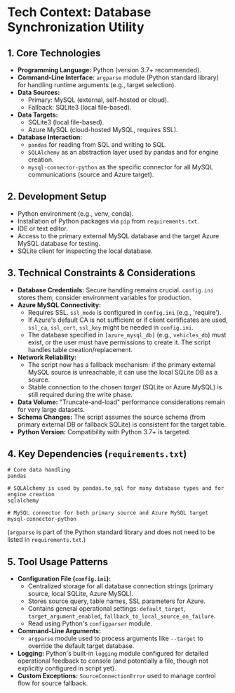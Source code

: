 # Tech Context: Database Synchronization Utility

## 1. Core Technologies

-   **Programming Language:** Python (version 3.7+ recommended).
-   **Command-Line Interface:** `argparse` module (Python standard library) for handling runtime arguments (e.g., target selection).
-   **Data Sources:**
    -   Primary: MySQL (external, self-hosted or cloud).
    -   Fallback: SQLite3 (local file-based).
-   **Data Targets:**
    -   SQLite3 (local file-based).
    -   Azure MySQL (cloud-hosted MySQL, requires SSL).
-   **Database Interaction:**
    -   `pandas` for reading from SQL and writing to SQL.
    -   `SQLAlchemy` as an abstraction layer used by pandas and for engine creation.
    -   `mysql-connector-python` as the specific connector for all MySQL communications (source and Azure target).

## 2. Development Setup

-   Python environment (e.g., venv, conda).
-   Installation of Python packages via `pip` from `requirements.txt`.
-   IDE or text editor.
-   Access to the primary external MySQL database and the target Azure MySQL database for testing.
-   SQLite client for inspecting the local database.

## 3. Technical Constraints & Considerations

-   **Database Credentials:** Secure handling remains crucial. `config.ini` stores them; consider environment variables for production.
-   **Azure MySQL Connectivity:**
    -   Requires SSL. `ssl_mode` is configured in `config.ini` (e.g., 'require').
    -   If Azure's default CA is not sufficient or if client certificates are used, `ssl_ca`, `ssl_cert`, `ssl_key` might be needed in `config.ini`.
    -   The database specified in `[azure_mysql_db]` (e.g., `vehicles_db`) must exist, or the user must have permissions to create it. The script handles table creation/replacement.
-   **Network Reliability:**
    -   The script now has a fallback mechanism: if the primary external MySQL source is unreachable, it can use the local SQLite DB as a source.
    -   Stable connection to the chosen *target* (SQLite or Azure MySQL) is still required during the write phase.
-   **Data Volume:** "Truncate-and-load" performance considerations remain for very large datasets.
-   **Schema Changes:** The script assumes the source schema (from primary external DB or fallback SQLite) is consistent for the target table.
-   **Python Version:** Compatibility with Python 3.7+ is targeted.

## 4. Key Dependencies (`requirements.txt`)

```
# Core data handling
pandas

# SQLAlchemy is used by pandas.to_sql for many database types and for engine creation
sqlalchemy

# MySQL connector for both primary source and Azure MySQL target
mysql-connector-python
```
(`argparse` is part of the Python standard library and does not need to be listed in `requirements.txt`.)

## 5. Tool Usage Patterns

-   **Configuration File (`config.ini`):**
    -   Centralized storage for all database connection strings (primary source, local SQLite, Azure MySQL).
    -   Stores source query, table names, SSL parameters for Azure.
    -   Contains general operational settings: `default_target`, `target_argument_enabled`, `fallback_to_local_source_on_failure`.
    -   Read using Python's `configparser` module.
-   **Command-Line Arguments:**
    -   `argparse` module used to process arguments like `--target` to override the default target database.
-   **Logging:** Python's built-in `logging` module configured for detailed operational feedback to console (and potentially a file, though not explicitly configured in script yet).
-   **Custom Exceptions:** `SourceConnectionError` used to manage control flow for source fallback.

